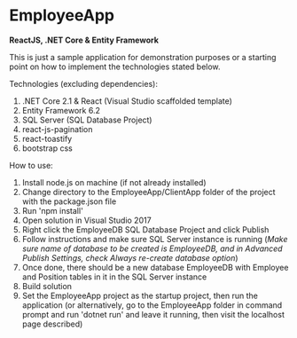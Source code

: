 # EmployeeApp
<b>ReactJS, .NET Core &amp; Entity Framework</b>

This is just a sample application for demonstration purposes or a starting point on how to implement the technologies stated below.

Technologies (excluding dependencies):
<ol>
	<li>.NET Core 2.1 & React (Visual Studio scaffolded template)</li>
  <li>Entity Framework 6.2</li>
  <li>SQL Server (SQL Database Project)</li>
	<li>react-js-pagination</li>
	<li>react-toastify</li>
	<li>bootstrap css</li>
</ol>

How to use:
<ol>	
  <li>Install node.js on machine (if not already installed)</li>
  <li>Change directory to the EmployeeApp/ClientApp folder of the project with the package.json file</li>
  <li>Run 'npm install'</li>  
  <li>Open solution in Visual Studio 2017</li>
  <li>Right click the EmployeeDB SQL Database Project and click Publish</li>
  <li>Follow instructions and make sure SQL Server instance is running (<i>Make sure name of database to be created is EmployeeDB, and in Advanced Publish Settings, check Always re-create database option</i>)</li>
  <li>Once done, there should be a new database EmployeeDB with Employee and Position tables in it in the SQL Server instance</li>
  <li>Build solution</li>  
  <li>Set the EmployeeApp project as the startup project, then run the application (or alternatively, go to the EmployeeApp folder in command prompt and run 'dotnet run' and leave it running, then visit the localhost page described)</li>
</ol>
